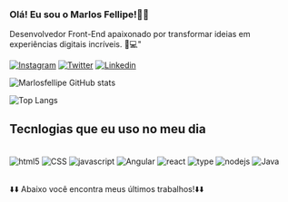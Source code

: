 
### Olá! Eu sou o Marlos Fellipe!🙋‍♂️
Desenvolvedor Front-End apaixonado por transformar ideias em experiências digitais incríveis. 🎨💻"

[![Instagram](https://img.shields.io/badge/Instagram-E4405F?style=for-the-badge&logo=instagram&logoColor=white)](https://www.instagram.com/marlosfellipe)
[![Twitter](https://img.shields.io/badge/Twitter-1DA1F2?style=for-the-badge&logo=twitter&logoColor=white)](https://x.com/marlosfellipe)
[![Linkedin](https://img.shields.io/badge/LinkedIn-0077B5?style=for-the-badge&logo=linkedin&logoColor=white)](https://www.linkedin.com/in/marlos-fellipe-nunes-siqueira-cardoso-484b5b175/)

![Marlosfellipe GitHub stats](https://github-readme-stats.vercel.app/api?username=marlosfellipe&show_icons=true&theme=tokyonight)

![Top Langs](https://github-readme-stats.vercel.app/api/top-langs/?username=marlosfellipe&exclude_repo=github-readme-stats,anuraghazra.github.io)

## Tecnlogias que eu uso no meu dia

<div style="display: inline_block"><br/>
    <img aLign="center"alt="html5" src="https://img.shields.io/badge/HTML5-E34F26?style=for-the-badge&logo=html5&logoColor=white"/>
    <img aLign="center"alt="CSS" src="https://img.shields.io/badge/CSS3-1572B6?style=for-the-badge&logo=css3&logoColor=white"/>
    <img aLign="center"alt="javascript" src="https://img.shields.io/badge/JavaScript-F7DF1E?style=for-the-badge&logo=javascript&logoColor=black"/>
    <img aLign="center"alt="Angular" src="https://img.shields.io/badge/Angular-DD0031?style=for-the-badge&logo=angular&logoColor=white"/>
    <img aLign="center"alt="react" src="https://img.shields.io/badge/React-20232A?style=for-the-badge&logo=react&logoColor=61DAFB"/>
     <img aLign="center"alt="type" src="https://img.shields.io/badge/TypeScript-007ACC?style=for-the-badge&logo=typescript&logoColor=white"/>
    <img aLign="center"alt="nodejs" src="https://img.shields.io/badge/Node.js-43853D?style=for-the-badge&logo=node.js&logoColor=white"/>
    <img aLign="center"alt="Java" src="https://img.shields.io/badge/Java-ED8B00?style=for-the-badge&logo=openjdk&logoColor=white"/>
    
</div><br/>

⬇️⬇️ Abaixo você encontra meus últimos trabalhos!⬇️⬇️
